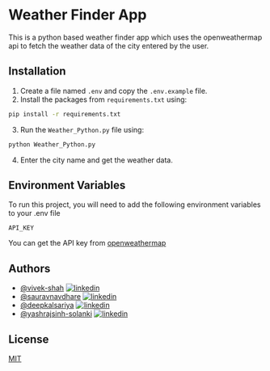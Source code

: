 # Weather Finder App

This is a python based weather finder app which uses the openweathermap api to fetch the weather data of the city entered by the user.

## Installation

1. Create a file named `.env` and copy the `.env.example` file.
2. Install the packages from `requirements.txt` using:

```bash
pip install -r requirements.txt
```

3. Run the `Weather_Python.py` file using:

```bash
python Weather_Python.py
```

4. Enter the city name and get the weather data.

## Environment Variables

To run this project, you will need to add the following environment variables to your .env file

`API_KEY`

You can get the API key from [openweathermap](https://openweathermap.org/api)

## Authors

- [@vivek-shah](https://github.com/Vivek-c-shah) [![linkedin](https://img.shields.io/badge/linkedin-0A66C2?style=for-the-badge&logo=linkedin&logoColor=white)](https://linkedin.com/in/the-cipher-vivek/)
- [@sauravnavdhare](https://github.com/saurav-navdhare/) [![linkedin](https://img.shields.io/badge/linkedin-0A66C2?style=for-the-badge&logo=linkedin&logoColor=white)](https://linkedin.com/in/saurav-navdhare/)
- [@deepkalsariya](https://github.com/DeepKalsariya) [![linkedin](https://img.shields.io/badge/linkedin-0A66C2?style=for-the-badge&logo=linkedin&logoColor=white)](https://linkedin.com/in/deep-kalsariya-6018b2243/)
- [@yashrajsinh-solanki](https://linkedin.com/in/yashrajsinh-solanki-a92670243/) [![linkedin](https://img.shields.io/badge/linkedin-0A66C2?style=for-the-badge&logo=linkedin&logoColor=white)](https://linkedin.com/in/yashrajsinh-solanki-a92670243/)

## License

[MIT](https://choosealicense.com/licenses/mit/)
